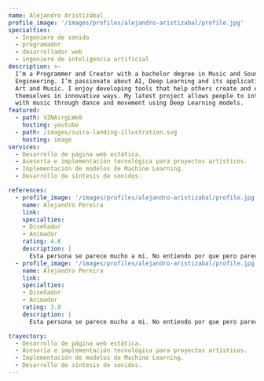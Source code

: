 ```yaml
---
name: Alejandro Aristizábal
profile_image: '/images/profiles/alejandro-aristizabal/profile.jpg'
specialties:
  - Ingeniero de sonido
  - programador
  - desarrollador web
  - ingeniero de inteligencia artificial
description: >-
  I’m a Programmer and Creator with a bachelor degree in Music and Sound
  Engineering. I’m passionate about AI, Deep Learning and its applications in
  Art and Music. I enjoy developing tools that help others create and express
  themselves in innovative ways. My latest project allows people to interact
  with music through dance and movement using Deep Learning models.
featured:
  - path: VZNAirgLWe0
    hosting: youtube
  - path: /images/suira-landing-illustration.svg
    hosting: image
services:
  - Desarrollo de página web estática.
  - Asesoría e implementación tecnológica para proyectos artísticos.
  - Implementación de modelos de Machine Learning.
  - Desarrollo de síntesis de sonidos.

references:
  - profile_image: '/images/profiles/alejandro-aristizabal/profile.jpg'
    name: Alejandro Pereira
    link:
    specialties:
    - Diseñador
    - Animador
    rating: 4.6
    description: |
      Esta persona se parece mucho a mi. No entiendo por que pero parece que tiene el mismo estilo y hasta se tomo la foto en el mismo lugar.
  - profile_image: '/images/profiles/alejandro-aristizabal/profile.jpg'
    name: Alejandro Pereira
    link:
    specialties:
    - Diseñador
    - Animador
    rating: 3.8
    description: |
      Esta persona se parece mucho a mi. No entiendo por que pero parece que tiene el mismo estilo y hasta se tomo la foto en el mismo lugar.

trayectory:
  - Desarrollo de página web estática.
  - Asesoría e implementación tecnológica para proyectos artísticos.
  - Implementación de modelos de Machine Learning.
  - Desarrollo de síntesis de sonidos.
---
```

